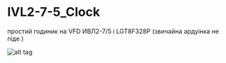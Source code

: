 # IVL2-7-5_Clock

простий годиник на VFD ИВЛ2-7/5 і LGT8F328P (звичайна ардуінка не піде )


 ![alt tag]([https://github.com/Nikita7131/ESP-UA-Sirena/blob/main/Schematic/%D0%A1omponents%20Foto.png](https://github.com/Nikita7131/IVL2-7-5_Clock/blob/main/Schematic_%D0%B8%D0%B2%D0%BB2-7_5%20test_2023-05-15.pdf) "Опису не буде")​
